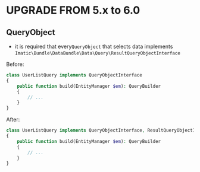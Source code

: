 UPGRADE FROM 5.x to 6.0
=======================

QueryObject
-----------

* it is required that every`QueryObject` that selects data implements `Imatic\Bundle\DataBundle\Data\Query\ResultQueryObjectInterface`

Before:
   ```php
   class UserListQuery implements QueryObjectInterface
   {
       public function build(EntityManager $em): QueryBuilder
       {
           // ...
       }
   }
   ```

After:
   ```php
   class UserListQuery implements QueryObjectInterface, ResultQueryObjectInterface
   {
       public function build(EntityManager $em): QueryBuilder
       {
           // ...
       }
   }
   ```

